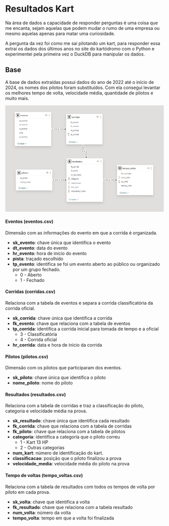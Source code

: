 # Resultados Kart

Na área de dados a capacidade de responder perguntas é uma coisa que me encanta, sejam aquelas que podem mudar o rumo de uma empresa ou mesmo aquelas apenas para matar uma curiosidade.

A pergunta da vez foi como me sai pilotando um kart, para responder essa extrai os dados dos últimos anos no site do kartódromo com o Python e experimentei pela primeira vez o DuckDB para manipular os dados.

## Base

A base de dados extraídas possui dados do ano de 2022 até o início de 2024, os nomes dos pilotos foram substituídos. Com ela consegui levantar os melhores tempo de volta, velocidade média, quantidade de pilotos e muito mais.

![Representação da base](schema.png)

#### Eventos (eventos.csv)
Dimensão com as informações do evento em que a corrida é organizada.

* <b>sk_evento</b>: chave única que identifica o evento
* <b>dt_evento</b>: data do evento
* <b>hr_evento</b>: hora de início do evento
* <b>pista</b>: traçado escolhido 
* <b>tp_evento</b>: identifica se foi um evento aberto ao público ou organizado por um grupo fechado. 
  - 0 - Aberto 
  - 1 - Fechado 

#### Corridas (corridas.csv)
Relaciona com a tabela de eventos e separa a corrida classificatória da corrida oficial.

* <b>sk_corrida</b>: chave única que identifica a corrida
* <b>fk_evento</b>: chave que relaciona com a tabela de eventos
* <b>tp_corrida</b>: identifica a corrida inicial para tomada de tempo e a oficial
    - 3 - Classificatória
    - 4 - Corrida oficial
* <b>hr_corrida</b>: data e hora de início da corrida

#### Pilotos (pilotos.csv)
Dimensão com os pilotos que participaram dos eventos.

* <b>sk_piloto</b>: chave única que identifica o piloto
* <b>nome_piloto</b>: nome do piloto

#### Resultados (resultados.csv)
Relaciona com a tabela de corridas e traz a classificação do piloto, categoria e velocidade média na prova.

* <b>sk_resultado</b>: chave única que identifica cada resultado
* <b>fk_corrida</b>: chave que relaciona com a tabela de corridas
* <b>fk_piloto</b>: chave que relaciona com a tabela de pilotos
* <b>categoria</b>: identifica a categoria que o piloto correu
    - 1 - Kart 13 HP
    - 2 - Outras categorias
* <b>num_kart</b>: número de identificação do kart.
* <b>classificacao</b>: posição que o piloto finalizou a prova
* <b>velocidade_media</b>: velocidade média do piloto na prova

#### Tempo de voltas (tempo_voltas.csv)
Relaciona com a tabela de resultados com todos os tempos de volta por piloto em cada prova.

* <b>sk_volta</b>: chave que identifica a volta
* <b>fk_resultado</b>: chave que relaciona com a tabela resultado
* <b>num_volta</b>: número da volta
* <b>tempo_volta</b>: tempo em que a volta foi finalizada





















